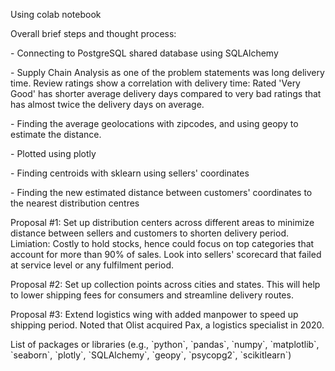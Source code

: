 <p>Using colab notebook</p>
<p>Overall brief steps and thought process:</p>

<p>- Connecting to PostgreSQL shared database using SQLAlchemy</p>
<p>- Supply Chain Analysis as one of the problem statements was long delivery time. Review ratings show a correlation with delivery time: Rated 'Very Good' has shorter average delivery days compared to very bad ratings that has almost twice the delivery days on average.</p>
<p>- Finding the average geolocations with zipcodes, and using geopy to estimate the distance.</p>
<p>- Plotted using plotly</p>
<p>- Finding centroids with sklearn using sellers' coordinates</p>
<p>- Finding the new estimated distance between customers' coordinates to the nearest distribution centres</p>
<p>Proposal #1: Set up distribution centers across different areas to minimize distance between sellers and customers to shorten delivery period. Limiation: Costly to hold stocks, hence could focus on top categories that account for more than 90% of sales. Look into sellers' scorecard that failed at service level or any fulfilment period.</p>
<p>Proposal #2: Set up collection points across cities and states. This will help to lower shipping fees for consumers and streamline delivery routes.</p>
<p>Proposal #3: Extend logistics wing with added manpower to speed up shipping period. Noted that Olist acquired Pax, a logistics specialist in 2020.</p>

<p>List of packages or libraries (e.g., `python`, `pandas`, `numpy`, `matplotlib`, `seaborn`, `plotly`, `SQLAlchemy`, `geopy`, `psycopg2`, `scikitlearn`)</p>
